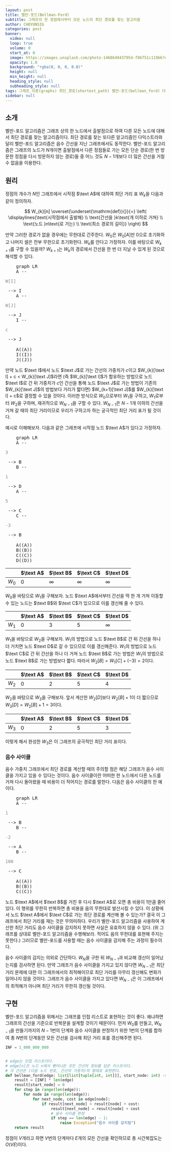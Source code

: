 ```yaml
---
layout: post
title: 벨만-포드(Bellman-Ford)
subtitle: 그래프의 한 정점에서부터 모든 노드의 최단 경로를 찾는 알고리즘
author: CHOYUNSIG
categories: post
banner:
  video: null
  loop: true
  volume: 0
  start_at: 0
  image: https://images.unsplash.com/photo-1468649437954-f86751c119b6?q=80&w=1470&auto=format&fit=crop&ixlib=rb-4.0.3&ixid=M3wxMjA3fDB8MHxwaG90by1wYWdlfHx8fGVufDB8fHx8fA%3D%3D
  opacity: 1.0
  background: "rgba(0, 0, 0, 0.8)"
  height: null
  min_height: null
  heading_style: null
  subheading_style: null
tags: 그래프_이론(graphs) 최단_경로(shortest_path) 벨만-포드(bellman_ford) 다이나믹_프로그래밍(dp)
sidebar: null
---
```


## 소개

벨만-포드 알고리즘은 그래프 상의 한 노드에서 출발점으로 하여 다른 모든 노드에 대해서 최단 경로를 찾는 알고리즘이다. 최단 경로를 찾는 또다른 알고리즘인 다익스트라와 달리 벨만-포드 알고리즘은 음수 간선을 지닌 그래프에서도 동작한다. 벨만-포드 알고리즘은 그래프의 노드가 $N$개이면 출발점에서 다른 정점들로 가는 모든 단순 경로(한 번 방문한 정점을 다시 방문하지 않는 경로)들 중 어느 것도 $N-1$개보다 더 많은 간선을 거칠 수 없음을 이용한다.

## 원리

정점의 개수가 $N$인 그래프에서 시작점 $\text A$에 대하여 최단 거리 표 $W_{k}$을 다음과 같이 정의하자.

$$
W_{k}[n] \overset{\underset{\mathrm{def}}{}}{=} \left( \displaylines{\text{시작점에서 출발해} \\ \text{간선을 }k\text{개 이하로 거쳐} \\ \text{노드 }n\text{로 가는} \\ \text{최소 경로의 길이}} \right)
$$

만약 그러한 경로가 없을 경우에는 무한대로 간주한다. $W_{0}$은 $W_{0}[A]$만 0으로 초기화하고 나머지 셀은 전부 무한으로 초기화한다. $W_{k}$를 안다고 가정하자. 이를 바탕으로 $W_{k+1}$를 구할 수 있을까? $W_{k+1}$는 $W_{k}$의 경로에서 간선을 한 번 더 지날 수 있게 된 것으로 해석할 수 있다.

<pre class="mermaid">
    graph LR
    A -- <p style="color: #888">W[I]</p> --> I
    A -- <p style="color: #888">W[J]</p> --> J
    I -- <p style="color: #888">c</p> --> J

    A((A))
    I((I))
    J((J))
</pre>

만약 노드 $\text I$에서 노드 $\text J$로 가는 간선의 가중치가 $c$이고 $W_{k}[\text I] + c < W_{k}[\text J]$라면 (즉 $W_{k}[\text I]$가 함유하는 방법으로 노드 $\text I$로 간 뒤 가중치가 $c$인 간선을 통해 노드 $\text J$로 가는 방법이 기존의 $W_{k}[\text J]$의 방법보다 거리가 짧다면) $W_{k+1}[\text J]$를 $W_{k}[\text I] + c$로 결정할 수 있을 것이다. 이러한 방식으로 $W_{0}$으로부터 $W_{1}$을 구하고, $W_{1}$로부터 $W_{2}$을 구하며, 재귀적으로 $W_{N-1}$을 구할 수 있다. $W_{N-1}$은 $N-1$개 이하의 간선을 거쳐 갈 때의 최단 거리이므로 우리가 구하고자 하는 궁극적인 최단 거리 표가 될 것이다.

예시로 이해해보자. 다음과 같은 그래프에 시작점 노드 $\text A$가 있다고 가정하자.

<pre class="mermaid">
    graph LR
    A -- <p style="color: #888">3</p> --> B
    B -- <p style="color: #888">1</p> --> D
    A -- <p style="color: #888">5</p> --> C
    C -- <p style="color: #888">-3</p> --> B

    A((A))
    B((B))
    C((C))
    D((D))
</pre>

|         |  $\text A$  |  $\text B$  |  $\text C$  |  $\text D$  |
| ---     | ---         | ---         | ---         | ---         |
| $W_{0}$ |  0          |  ∞          |  ∞          |  ∞          |

$W_{0}$을 바탕으로 $W_{1}$을 구해보자. 노드 $\text A$에서부터 간선을 딱 한 개 거쳐 이동할 수 있는 노드는 $\text B$와 $\text C$가 있으므로 이를 갱신해 줄 수 있다.

|         |  $\text A$  |  $\text B$  |  $\text C$  |  $\text D$  |
| ---     | ---         | ---         | ---         | ---         |
| $W_{1}$ |  0          |  3          |  5          |  ∞          |

$W_{1}$을 바탕으로 $W_{2}$을 구해보자. $W_{1}$의 방법으로 노드 $\text B$로 간 뒤 간선을 하나 더 거치면 노드 $\text D$로 갈 수 있으므로 이를 갱신해준다. $W_{1}$의 방법으로 노드 $\text C$로 간 뒤 간선을 하나 더 거쳐 노드 $\text B$로 가는 방법은 $W_{1}$의 방법으로 노드 $\text B$로 가는 방법보다 짧다. 따라서 $W_{2}[B] = W_{1}[C] + (-3) = 2$이다.

|         |  $\text A$  |  $\text B$  |  $\text C$  |  $\text D$  |
| ---     | ---         | ---         | ---         | ---         |
| $W_{2}$ |  0          |  2          |  5          |  4          |

$W_{2}$을 바탕으로 $W_{3}$을 구해보자. 앞서 계산한 $W_{2}[D]$보다 $W_{2}[B] + 1$이 더 짧으므로 $W_{3}[D] = W_{2}[B] + 1 = 3$이다.

|         |  $\text A$  |  $\text B$  |  $\text C$  |  $\text D$  |
| ---     | ---         | ---         | ---         | ---         |
| $W_{3}$ |  0          |  2          |  5          |  3          |

이렇게 해서 완성한 $W_{3}$은 이 그래프의 궁극적인 최단 거리 표이다.

### 음수 사이클

음수 가중치 그래프에서 최단 경로를 계산할 때의 주의할 점은 해당 그래프가 음수 사이클을 가지고 있을 수 있다는 것이다. 음수 사이클이란 어떠한 한 노드에서 다른 노드를 거쳐 다시 돌아왔을 때 비용이 더 적어지는 경로를 말한다. 다음은 음수 사이클의 한 예이다.

<pre class="mermaid">
    graph LR
    A -- <p style="color: #888">1</p> --> B
    B -- <p style="color: #888">-2</p> --> A
    B -- <p style="color: #888">100</p> --> C

    A((A))
    B((B))
    C((C))
</pre>

노드 $\text A$에서 $\text B$를 거친 후 다시 $\text A$로 오면 총 비용이 1만큼 줄어있다. 이 행위를 무한히 반복하면 총 비용을 음의 무한대로 발산시킬 수 있다. 이 상황에서 노드 $\text A$에서 $\text C$로 가는 최단 경로를 계산해 볼 수 있는가? 결국 이 그래프에서 최단 거리를 재는 것은 무의미하다. 우리가 벨만-포드 알고리즘을 사용하여 계산한 최단 거리도 음수 사이클을 감지하지 못하면 사실은 유효하지 않을 수 있다. (위 그래프를 상대로 벨만-포드 알고리즘을 수행해보라. 적어도 음의 무한대를 표현해 주지는 못한다.) 그러므로 벨만-포드를 사용할 때는 음수 사이클을 감지해 주는 과정이 필수이다.

음수 사이클의 감지는 의외로 간단하다. $W_{N}$을 구한 뒤 $W_{N-1}$과 비교해 갱신이 일어났는지를 검사하면 된다. 만약 그래프가 음수 사이클을 가지고 있지 않다면 $W_{N-1}$은 최단 거리 문제에 대한 이 그래프에서의 최적해이므로 최단 거리를 아무리 갱신해도 변화가 일어나지 않을 것이다. 그래프가 음수 사이클을 가지고 있다면 $W_{N-1}$은 이 그래프에서의 최적해가 아니며 최단 거리가 무한히 갱신될 것이다.

## 구현

벨만-포드 알고리즘을 위해서는 그래프를 인접 리스트로 표현하는 것이 좋다. 왜냐하면 그래프의 간선을 기준으로 반복문을 설계할 것이기 때문이다. 먼저 $W_{0}$를 만들고, $W_{N-1}$을 만들기까지의 $N-1$번의 단계와 음수 사이클을 판정하기 위한 1번의 단계를 합하여 총 $N$번의 단계동안 모든 간선을 검사해 최단 거리 표를 갱신해주면 된다.

```python
INF = 1_000_000_000


# edge는 인접 리스트이다.
# edge[n]은 노드 n에서 뻗어나온 모든 간선의 정보를 담은 리스트이다.
# 각 간선은 (다음 노드 번호, 간선의 가중치)의 형태로 표현한다.
def bellman_ford(edge: list[list[tuple[int, int]]], start_node: int) -> list[int]:
    result = [INF] * len(edge)
    result[start_node] = 0
    for step in range(len(edge)):
        for node in range(len(edge)):
            for next_node, cost in edge[node]:
                if result[next_node] > result[node] + cost:
                    result[next_node] = result[node] + cost
                    # 음수 사이클 판정
                    if step == len(edge) - 1:
                        raise Exception("음수 사이클 감지됨")
    return result
```

정점이 $V$개라고 하면 $V$번의 단계마다 $E$개의 모든 간선을 확인하므로 총 시간복잡도는 $O(VE)$이다.